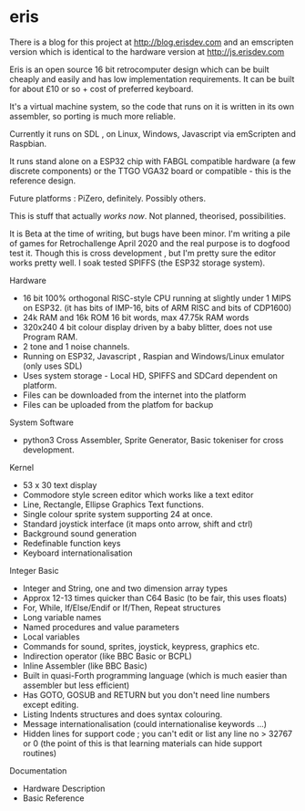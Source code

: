 # eris

There is a blog for this project at http://blog.erisdev.com and 
an emscripten version which is identical to the hardware version 
at http://js.erisdev.com

Eris is an open source 16 bit retrocomputer design which can be built cheaply and easily and has
low implementation requirements. It can be built for about £10 or so + cost of preferred keyboard. 

It's a virtual machine system, so the code that runs on it is written in its own assembler, so porting is much more reliable.

Currently it runs on SDL , on Linux, Windows, Javascript via emScripten and Raspbian. 

It runs stand alone on a ESP32 chip with FABGL compatible hardware (a few discrete components) 
or the TTGO VGA32 board or compatible - this is the reference design.

Future platforms : PiZero, definitely. Possibly others.

This is stuff that actually *works now*. Not planned, theorised, possibilities. 

It is Beta at the time of writing, but bugs have been minor. I'm writing a pile of games
for Retrochallenge April 2020 and the real purpose is to dogfood test it. Though this is cross
development , but I'm pretty sure the editor works pretty well. I soak tested SPIFFS (the ESP32
storage system).

Hardware

- 16 bit 100% orthogonal RISC-style CPU running at slightly under 1 MIPS on ESP32.
  (it has bits of IMP-16, bits of ARM RISC and bits of CDP1600)
- 24k RAM and 16k ROM 16 bit words, max 47.75k RAM words
- 320x240 4 bit colour display driven by a baby blitter, does not use Program RAM.
- 2 tone and 1 noise channels.
- Running on ESP32, Javascript , Raspian and Windows/Linux emulator (only uses SDL)
- Uses system storage - Local HD, SPIFFS and SDCard dependent on platform.
- Files can be downloaded from the internet into the platform
- Files can be uploaded from the platfom for backup

System Software

- python3 Cross Assembler, Sprite Generator, Basic tokeniser for cross development.

Kernel

- 53 x 30 text display
- Commodore style screen editor which works like a text editor
- Line, Rectangle, Ellipse Graphics Text functions.
- Single colour sprite system supporting 24 at once.
- Standard joystick interface (it maps onto arrow, shift and ctrl)
- Background sound generation
- Redefinable function keys
- Keyboard internationalisation

Integer Basic

- Integer and String, one and two dimension array types 
- Approx 12-13 times quicker than C64 Basic (to be fair, this uses floats)
- For, While, If/Else/Endif or If/Then, Repeat structures
- Long variable names
- Named procedures and value parameters
- Local variables
- Commands for sound, sprites, joystick, keypress, graphics etc.
- Indirection operator (like BBC Basic or BCPL)
- Inline Assembler (like BBC Basic)
- Built in quasi-Forth programming language (which is much easier than assembler but less efficient)
- Has GOTO, GOSUB and RETURN but you don't need line numbers except editing.
- Listing Indents structures and does syntax colouring.
- Message internationalisation (could internationalise keywords ...)
- Hidden lines for support code ; you can't edit or list any line no > 32767 or 0
  (the point of this is that learning materials can hide support routines)

Documentation

- Hardware Description
- Basic Reference
